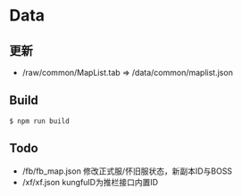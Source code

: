 # Data

## 更新
+ /raw/common/MapList.tab => /data/common/maplist.json

## Build
```
$ npm run build
```

## Todo
+ /fb/fb_map.json 修改正式服/怀旧服状态，新副本ID与BOSS
+ /xf/xf.json  kungfuID为推栏接口内置ID